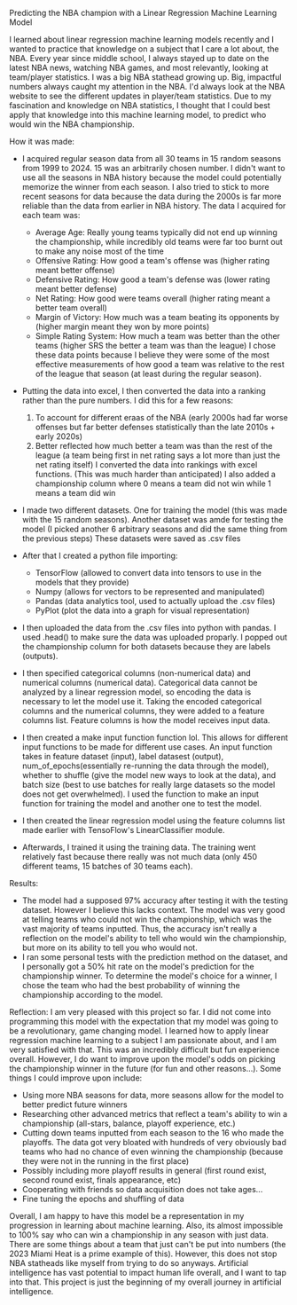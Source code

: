 Predicting the NBA champion with a Linear Regression Machine Learning Model

I learned about linear regression machine learning models recently and I wanted to practice that knowledge on a subject that I care a lot about, the NBA. Every year since middle school, I always stayed up to date on the latest NBA news, watching NBA games, and most relevantly, looking at team/player statistics. I was a big NBA stathead growing up. Big, impactful numbers always caught my attention in the NBA. I'd always look at the NBA website to see the different updates in player/team statistics. Due to my fascination and knowledge on NBA statistics, I thought that I could best apply that knowledge into this machine learning model, to predict who would win the NBA championship.

How it was made:
- I acquired regular season data from all 30 teams in 15 random seasons from 1999 to 2024. 15 was an arbitrarily chosen number. I didn't want to use all the seasons in NBA history because the model could potentially memorize the winner from each season. I also tried to stick to more recent seasons for data because the data during the 2000s is far more reliable than the data from earlier in NBA history. The data I acquired for each team was:
  - Average Age: Really young teams typically did not end up winning the championship, while incredibly old teams were far too burnt out to make any noise most of the time
  - Offensive Rating: How good a team's offense was (higher rating meant better offense)
  - Defensive Rating: How good a team's defense was (lower rating meant better defense)
  - Net Rating: How good were teams overall (higher rating meant a better team overall)
  - Margin of Victory: How much was a team beating its opponents by (higher margin meant they won by more points)
  - Simple Rating System: How much a team was better than the other teams (higher SRS the better a team was than the league)
 I chose these data points because I believe they were some of the most effective measurements of how good a team was relative to the rest of the league that season (at least during the regular season).

- Putting the data into excel, I then converted the data into a ranking rather than the pure numbers. I did this for a few reasons:
  1. To account for different eraas of the NBA (early 2000s had far worse offenses but far better defenses statistically than the late 2010s + early 2020s)
  2. Better reflected how much better a team was than the rest of the league (a team being first in net rating says a lot more than just the net rating itself)
 I converted the data into rankings with excel functions. (This was much harder than anticipated) I also added a championship column where 0 means a team did not win while 1 means a team did win

- I made two different datasets. One for training the model (this was made with the 15 random seasons). Another dataset was amde for testing the model (I picked another 6 arbitrary seasons and did the same thing from the previous steps) These datasets were saved as .csv files

- After that I created a python file importing:
  - TensorFlow (allowed to convert data into tensors to use in the models that they provide)
  - Numpy (allows for vectors to be represented and manipulated)
  - Pandas (data analytics tool, used to actually upload the .csv files)
  - PyPlot (plot the data into a graph for visual representation)

- I then uploaded the data from the .csv files into python with pandas. I used .head() to make sure the data was uploaded proparly. I popped out the championship column for both datasets because they are labels (outputs). 

- I then specified categorical columns (non-numerical data) and numerical columns (numerical data). Categorical data cannot be analyzed by a linear regression model, so encoding the data is necessary to let the model use it. Taking the encoded categorical columns and the numerical columns, they were added to a feature columns list. Feature columns is how the model receives input data.

- I then created a make input function function lol. This allows for different input functions to be made for different use cases. An input function takes in feature dataset (input), label datasest (output), num_of_epochs(essentially re-running the data through the model), whether to shuffle (give the model new ways to look at the data), and batch size (best to use batches for really large datasets so the model does not get overwhelmed). I used the function to make an input function for training the model and another one to test the model. 

- I then created the linear regression model using the feature columns list made earlier with TensoFlow's LinearClassifier module.

- Afterwards, I trained it using the training data. The training went relatively fast because there really was not much data (only 450 different teams, 15 batches of 30 teams each).

Results:
- The model had a supposed 97% accuracy after testing it with the testing dataset. However I believe this lacks context. The model was very good at telling teams who could not win the championship, which was the vast majority of teams inputted. Thus, the accuracy isn't really a reflection on the model's ability to tell who would win the championship, but more on its ability to tell you who would not.
- I ran some personal tests with the prediction method on the dataset, and I personally got a 50% hit rate on the model's prediction for the championship winner. To determine the model's choice for a winner, I chose the team who had the best probability of winning the championship according to the model.

Reflection:
I am very pleased with this project so far. I did not come into programming this model with the expectation that my model was going to be a revolutionary, game changing model. I learned how to apply linear regression machine learning to a subject I am passionate about, and I am very satisfied with that. This was an incredibly difficult but fun experience overall. However, I do want to improve upon the model's odds on picking the championship winner in the future (for fun and other reasons...). Some things I could improve upon include:
- Using more NBA seasons for data, more seasons allow for the model to better predict future winners
- Researching other advanced metrics that reflect a team's ability to win a championship (all-stars, balance, playoff experience, etc.)
- Cutting down teams inputted from each season to the 16 who made the playoffs. The data got very bloated with hundreds of very obviously bad teams who had no chance of even winning the championship (because they were not in the running in the first place)
- Possibly including more playoff results in general (first round exist, second round exist, finals appearance, etc)
- Cooperating with friends so data acquisition does not take ages...
- Fine tuning the epochs and shuffling of data

Overall, I am happy to have this model be a representation in my progression in learning about machine learning. Also, its almost impossible to 100% say who can win a championship in any season with just data. There are some things about a team that just can't be put into numbers (the 2023 Miami Heat is a prime example of this). However, this does not stop NBA statheads like myself from trying to do so anyways. Artificial intelligence has vast potential to impact human life overall, and I want to tap into that. This project is just the beginning of my overall journey in artificial intelligence.
